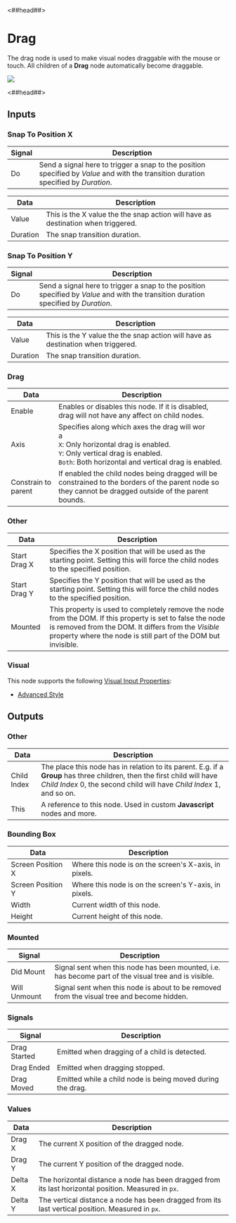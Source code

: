 <##head##>
# Drag

The drag node is used to make visual nodes draggable with the mouse or touch. All children of a **Drag** node automatically become draggable.

<div class="ndl-image-with-background l">
    <img src="/nodes/visual/drag.png" class="ndl-image"></img>
</div>

<##head##>
## Inputs

### Snap To Position X

| Signal                             | Description                                                                                                                         |
| ---------------------------------- | ----------------------------------------------------------------------------------------------------------------------------------- |
| <span class="ndl-signal">Do</span> | Send a signal here to trigger a snap to the position specified by _Value_ and with the transition duration specified by _Duration_. |

| Data                                   | Description                                                                      |
| -------------------------------------- | -------------------------------------------------------------------------------- |
| <span class="ndl-data">Value</span>    | This is the X value the the snap action will have as destination when triggered. |
| <span class="ndl-data">Duration</span> | The snap transition duration.                                                    |

### Snap To Position Y

| Signal                             | Description                                                                                                                         |
| ---------------------------------- | ----------------------------------------------------------------------------------------------------------------------------------- |
| <span class="ndl-signal">Do</span> | Send a signal here to trigger a snap to the position specified by _Value_ and with the transition duration specified by _Duration_. |

| Data                                   | Description                                                                      |
| -------------------------------------- | -------------------------------------------------------------------------------- |
| <span class="ndl-data">Value</span>    | This is the Y value the the snap action will have as destination when triggered. |
| <span class="ndl-data">Duration</span> | The snap transition duration.                                                    |

### Drag

| Data                                              | Description                                                                                                                                                                                |
| ------------------------------------------------- | ------------------------------------------------------------------------------------------------------------------------------------------------------------------------------------------ |
| <span class="ndl-data">Enable</span>              | Enables or disables this node. If it is disabled, drag will not have any affect on child nodes.                                                                                            |
| <span class="ndl-data">Axis</span>                | Specifies along which axes the drag will wor<br>a<br>`X`: Only horizontal drag is enabled.<br>`Y`: Only vertical drag is enabled.<br>`Both`: Both horizontal and vertical drag is enabled. |
| <span class="ndl-data">Constrain to parent</span> | If enabled the child nodes being dragged will be constrained to the borders of the parent node so they cannot be dragged outside of the parent bounds.                                     |

### Other

| Data                                       | Description                                                                                                                                                                                                                        |
| ------------------------------------------ | ---------------------------------------------------------------------------------------------------------------------------------------------------------------------------------------------------------------------------------- |
| <span class="ndl-data">Start Drag X</span> | Specifies the X position that will be used as the starting point. Setting this will force the child nodes to the specified position.                                                                                               |
| <span class="ndl-data">Start Drag Y</span> | Specifies the Y position that will be used as the starting point. Setting this will force the child nodes to the specified position.                                                                                               |
| <span class="ndl-data">Mounted</span>      | This property is used to completely remove the node from the DOM. If this property is set to false the node is removed from the DOM. It differs from the _Visible_ property where the node is still part of the DOM but invisible. |

### Visual

This node supports the following [Visual Input Properties](nodes/ui-elements/visual-input-properties/):

-   [Advanced Style](nodes/ui-elements/visual-input-properties/#advanced-style)

## Outputs

### Other

| Data                                      | Description                                                                                                                                                                                       |
| ----------------------------------------- | ------------------------------------------------------------------------------------------------------------------------------------------------------------------------------------------------- |
| <span class="ndl-data">Child Index</span> | The place this node has in relation to its parent. E.g. if a **Group** has three children, then the first child will have _Child Index_ 0, the second child will have _Child Index_ 1, and so on. |
| <span class="ndl-data">This</span>        | A reference to this node. Used in custom **Javascript** nodes and more.                                                                                                                           |

### Bounding Box

| Data                                            | Description                                           |
| ----------------------------------------------- | ----------------------------------------------------- |
| <span class="ndl-data">Screen Position X</span> | Where this node is on the screen's X-axis, in pixels. |
| <span class="ndl-data">Screen Position Y</span> | Where this node is on the screen's Y-axis, in pixels. |
| <span class="ndl-data">Width</span>             | Current width of this node.                           |
| <span class="ndl-data">Height</span>            | Current height of this node.                          |

### Mounted

| Signal                                       | Description                                                                                          |
| -------------------------------------------- | ---------------------------------------------------------------------------------------------------- |
| <span class="ndl-signal">Did Mount</span>    | Signal sent when this node has been mounted, i.e. has become part of the visual tree and is visible. |
| <span class="ndl-signal">Will Unmount</span> | Signal sent when this node is about to be removed from the visual tree and become hidden.            |

### Signals

| Signal                                       | Description                                                |
| -------------------------------------------- | ---------------------------------------------------------- |
| <span class="ndl-signal">Drag Started</span> | Emitted when dragging of a child is detected.              |
| <span class="ndl-signal">Drag Ended</span>   | Emitted when dragging stopped.                             |
| <span class="ndl-signal">Drag Moved</span>   | Emitted while a child node is being moved during the drag. |

### Values

| Data                                  | Description                                                                                          |
| ------------------------------------- | ---------------------------------------------------------------------------------------------------- |
| <span class="ndl-data">Drag X</span>  | The current X position of the dragged node.                                                          |
| <span class="ndl-data">Drag Y</span>  | The current Y position of the dragged node.                                                          |
| <span class="ndl-data">Delta X</span> | The horizontal distance a node has been dragged from its last horizontal position. Measured in `px`. |
| <span class="ndl-data">Delta Y</span> | The vertical distance a node has been dragged from its last vertical position. Measured in `px`.     |

